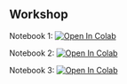 Workshop
---

Notebook 1: [![Open In Colab](https://colab.research.google.com/assets/colab-badge.svg)](https://colab.research.google.com/github/pxydi/text/blob/main/1.Text_preprocessing.ipynb) 

Notebook 2: [![Open In Colab](https://colab.research.google.com/assets/colab-badge.svg)](https://colab.research.google.com/github/pxydi/text/blob/main/2.Feature_engineering.ipynb) 

Notebook 3: [![Open In Colab](https://colab.research.google.com/assets/colab-badge.svg)](https://colab.research.google.com/github/pxydi/text/blob/main/3.Text_similarity.ipynb) 
